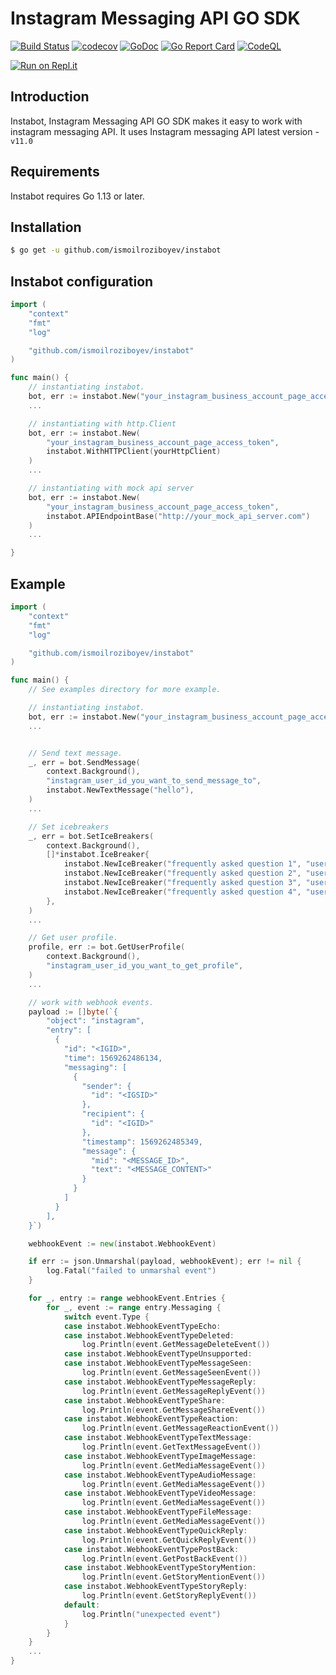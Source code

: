# Instagram Messaging API GO SDK

[![Build Status](https://github.com/ismoilroziboyev/instabot/actions/workflows/go.yaml/badge.svg?branch=master)](https://github.com/ismoilroziboyev/instabot/actions/workflows/go.yaml)
[![codecov](https://codecov.io/gh/BackAged/instabot/branch/master/graph/badge.svg)](https://codecov.io/gh/BackAged/instabot)
[![GoDoc](http://img.shields.io/badge/go-documentation-blue.svg?style=flat-square)](http://godoc.org/github.com/ismoilroziboyev/instabot)
[![Go Report Card](https://goreportcard.com/badge/github.com/ismoilroziboyev/instabot)](https://goreportcard.com/report/github.com/ismoilroziboyev/instabot)
[![CodeQL](https://github.com/ismoilroziboyev/instabot/actions/workflows/codeql-analysis.yaml/badge.svg?branch=master)](https://github.com/ismoilroziboyev/instabot/actions/workflows/codeql-analysis.yaml)

[![Run on Repl.it](https://repl.it/badge/github/BackAged/instabot)](https://repl.it/github/BackAged/instabot)

## Introduction

Instabot, Instagram Messaging API GO SDK makes it easy to work with instagram messaging API.
It uses Instagram messaging API latest version - `v11.0`

## Requirements

Instabot requires Go 1.13 or later.

## Installation

```sh
$ go get -u github.com/ismoilroziboyev/instabot
```

## Instabot configuration

```go
import (
	"context"
	"fmt"
	"log"

	"github.com/ismoilroziboyev/instabot"
)

func main() {
    // instantiating instabot.
	bot, err := instabot.New("your_instagram_business_account_page_access_token")
    ...

    // instantiating with http.Client
    bot, err := instabot.New(
        "your_instagram_business_account_page_access_token",
        instabot.WithHTTPClient(yourHttpClient)
    )
    ...

    // instantiating with mock api server
    bot, err := instabot.New(
        "your_instagram_business_account_page_access_token",
        instabot.APIEndpointBase("http://your_mock_api_server.com")
    )
    ...

}
```

## Example

```go
import (
	"context"
	"fmt"
	"log"

	"github.com/ismoilroziboyev/instabot"
)

func main() {
    // See examples directory for more example.

    // instantiating instabot.
	bot, err := instabot.New("your_instagram_business_account_page_access_token")
    ...


    // Send text message.
	_, err = bot.SendMessage(
		context.Background(),
		"instagram_user_id_you_want_to_send_message_to",
		instabot.NewTextMessage("hello"),
	)
    ...

    // Set icebreakers
    _, err = bot.SetIceBreakers(
		context.Background(),
		[]*instabot.IceBreaker{
			instabot.NewIceBreaker("frequently asked question 1", "user payload"),
			instabot.NewIceBreaker("frequently asked question 2", "user payload"),
			instabot.NewIceBreaker("frequently asked question 3", "user payload"),
			instabot.NewIceBreaker("frequently asked question 4", "user payload"),
		},
	)
    ...

    // Get user profile.
	profile, err := bot.GetUserProfile(
		context.Background(),
		"instagram_user_id_you_want_to_get_profile",
	)
    ...

	// work with webhook events.
	payload := []byte(`{
		"object": "instagram",
		"entry": [
		  {
			"id": "<IGID>",
			"time": 1569262486134,
			"messaging": [
			  {
				"sender": {
				  "id": "<IGSID>"
				},
				"recipient": {
				  "id": "<IGID>"
				},
				"timestamp": 1569262485349,
				"message": {
				  "mid": "<MESSAGE_ID>",
				  "text": "<MESSAGE_CONTENT>"
				}
			  }
			]
		  }
		],
	}`)

	webhookEvent := new(instabot.WebhookEvent)

	if err := json.Unmarshal(payload, webhookEvent); err != nil {
		log.Fatal("failed to unmarshal event")
	}

	for _, entry := range webhookEvent.Entries {
		for _, event := range entry.Messaging {
			switch event.Type {
			case instabot.WebhookEventTypeEcho:
			case instabot.WebhookEventTypeDeleted:
				log.Println(event.GetMessageDeleteEvent())
			case instabot.WebhookEventTypeUnsupported:
			case instabot.WebhookEventTypeMessageSeen:
				log.Println(event.GetMessageSeenEvent())
			case instabot.WebhookEventTypeMessageReply:
				log.Println(event.GetMessageReplyEvent())
			case instabot.WebhookEventTypeShare:
				log.Println(event.GetMessageShareEvent())
			case instabot.WebhookEventTypeReaction:
				log.Println(event.GetMessageReactionEvent())
			case instabot.WebhookEventTypeTextMessage:
				log.Println(event.GetTextMessageEvent())
			case instabot.WebhookEventTypeImageMessage:
				log.Println(event.GetMediaMessageEvent())
			case instabot.WebhookEventTypeAudioMessage:
				log.Println(event.GetMediaMessageEvent())
			case instabot.WebhookEventTypeVideoMessage:
				log.Println(event.GetMediaMessageEvent())
			case instabot.WebhookEventTypeFileMessage:
				log.Println(event.GetMediaMessageEvent())
			case instabot.WebhookEventTypeQuickReply:
				log.Println(event.GetQuickReplyEvent())
			case instabot.WebhookEventTypePostBack:
				log.Println(event.GetPostBackEvent())
			case instabot.WebhookEventTypeStoryMention:
				log.Println(event.GetStoryMentionEvent())
			case instabot.WebhookEventTypeStoryReply:
				log.Println(event.GetStoryReplyEvent())
			default:
				log.Println("unexpected event")
			}
		}
	}
	...
}
```
